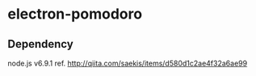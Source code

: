 # electron-pomodoro

## Dependency
node.js v6.9.1
ref. http://qiita.com/saekis/items/d580d1c2ae4f32a6ae99
